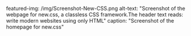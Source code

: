 featured-img: /img/Screenshot-New-CSS.png
alt-text: "Screenshot of the webpage for new.css, a classless CSS framework.The header text reads: write modern websites using only HTML"
caption: "Screenshot of the homepage for new.css"
